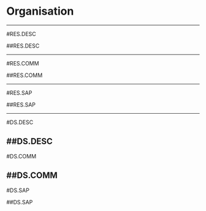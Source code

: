 # Organisation


-----------------
#RES.DESC

##RES.DESC

------------------
#RES.COMM

##RES.COMM

--------------------
#RES.SAP

##RES.SAP

---------------

#DS.DESC

##DS.DESC
----------------

#DS.COMM


##DS.COMM
-----------------

#DS.SAP

##DS.SAP
